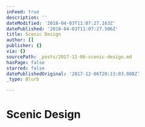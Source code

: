 ```yaml
---
inFeed: true
description: ''
dateModified: '2018-04-03T11:07:27.163Z'
datePublished: '2018-04-03T11:07:27.506Z'
title: Scenic Design
author: []
publisher: {}
via: {}
sourcePath: _posts/2017-12-06-scenic-design.md
hasPage: false
starred: false
datePublishedOriginal: '2017-12-06T20:13:03.008Z'
_type: Blurb

---
```

# Scenic Design